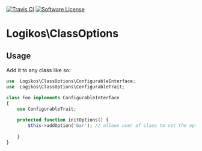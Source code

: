 [![Travis CI](https://img.shields.io/travis/logikostech/class-options/master.svg)](https://travis-ci.org/logikostech/class-options)
[![Software License](https://img.shields.io/badge/license-MIT-blue.svg)](https://raw.githubusercontent.com/logikostech/class-options/master/LICENSE)

# Logikos\ClassOptions

## Usage

Add it to any class like so:
```php
use  Logikos\ClassOptions\ConfigurableInterface;
use  Logikos\ClassOptions\ConfigurableTrait;

class Foo implements ConfigurableInterface
{
    use ConfigurableTrait;
    
    protected function initOptions() {
        $this->addOption('bar'); // allows user of class to set the option 'bar' to anything, or leave it unset
        
    }
}
```

